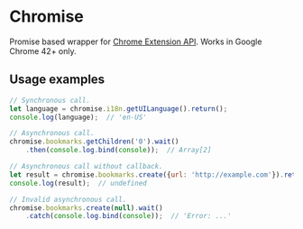 # Chromise

Promise based wrapper for [Chrome Extension API](https://developer.chrome.com/extensions/api_index).
Works in Google Chrome 42+ only.

## Usage examples
~~~js
// Synchronous call.
let language = chromise.i18n.getUILanguage().return();
console.log(language);  // 'en-US'

// Asynchronous call.
chromise.bookmarks.getChildren('0').wait()
    .then(console.log.bind(console));  // Array[2]

// Asynchronous call without callback.
let result = chromise.bookmarks.create({url: 'http://example.com'}).return();
console.log(result);  // undefined

// Invalid asynchronous call.
chromise.bookmarks.create(null).wait()
    .catch(console.log.bind(console));  // 'Error: ...'
~~~
